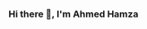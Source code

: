 ### Hi there 👋, I'm Ahmed Hamza



  <a href="https://www.facebook.com/AhmedHamza1894/" target="_blank"><i class="sm fab fa-facebook-f"></i></a>
  <a href="https://www.instagram.com/ahmedhamza1894/" target="_blank"><i class="sm fab fa-instagram"></i></a>
  <a href="mailto:hamzaa667788@gmail.com" target="_blank"><i class="sm far fa-envelope"></i></a>
  <a href="https://github.com/ahmedhamza1894" target="_blank"><i class="sm fab fa-github"></i></a>
  <a href="https://www.linkedin.com/in/ahmedhamza667/" target="_blank"><i class="sm fab fa-linkedin"></i></a>


<!--
**AhmedHamza667/AhmedHamza667** is a ✨ _special_ ✨ repository because its `README.md` (this file) appears on your GitHub profile.

Here are some ideas to get you started:

- 🔭 I’m currently working on ...
- 🌱 I’m currently learning ...
- 👯 I’m looking to collaborate on ...
- 🤔 I’m looking for help with ...
- 💬 Ask me about ...
- 📫 How to reach me: ...
- 😄 Pronouns: ...
- ⚡ Fun fact: ...
-->
